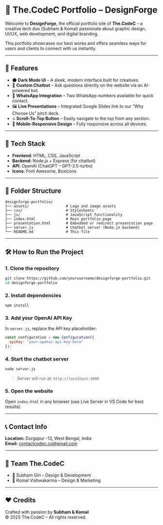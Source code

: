 
# 🚀 The.CodeC Portfolio – DesignForge

Welcome to **DesignForge**, the official portfolio site of **The.CodeC** – a creative tech duo (Subham & Komal) passionate about graphic design, UI/UX, web development, and digital branding.

This portfolio showcases our best works and offers seamless ways for users and clients to connect with us instantly.

---

## 🌟 Features

- 🌑 **Dark Mode UI** – A sleek, modern interface built for creatives.
- 🤖 **Custom Chatbot** – Ask questions directly on the website via an AI-powered bot.
- 📲 **WhatsApp Integration** – Two WhatsApp numbers available for quick contact.
- 🖼️ **Live Presentations** – Integrated Google Slides link to our “Why Choose Us” pitch deck.
- 🔝 **Scroll-To-Top Button** – Easily navigate to the top from any section.
- 📱 **Mobile-Responsive Design** – Fully responsive across all devices.

---

## 🧰 Tech Stack

- **Frontend**: HTML, CSS, JavaScript
- **Backend**: Node.js + Express (for chatbot)
- **API**: OpenAI (ChatGPT – GPT-3.5-turbo)
- **Icons**: Font Awesome, Boxicons

---

## 📁 Folder Structure

```
designforge-portfolio/
├── assets/                 # Logo and image assets
├── css/                    # Stylesheets
├── js/                     # JavaScript functionality
├── index.html              # Main portfolio page
├── presentation.html       # Embedded or redirect presentation page
├── server.js               # Chatbot server (Node.js backend)
└── README.md               # This file
```

---

## 🛠️ How to Run the Project

### 1. Clone the repository

```bash
git clone https://github.com/yourusername/designforge-portfolio.git
cd designforge-portfolio
```

### 2. Install dependencies

```bash
npm install
```

### 3. Add your OpenAI API Key

In `server.js`, replace the API key placeholder:

```js
const configuration = new Configuration({
  apiKey: "your-openai-api-key-here"
});
```

### 4. Start the chatbot server

```bash
node server.js
```

> Server will run at: `http://localhost:3000`

### 5. Open the website

Open `index.html` in any browser (use Live Server in VS Code for best results).

---

## 📞 Contact Info

**Location:** Durgapur -13, West Bengal, India  
**Email:** contactcodec.co@gmail.com  

---

## 👥 Team The.CodeC

- 🎨 Subham Giri – Design & Development
- 📣 Komal Vishwakarma – Design & Marketing

---

## ❤️ Credits

Crafted with passion by **Subham & Komal**  
© 2025 The.CodeC – All rights reserved.
